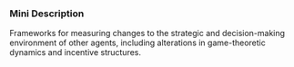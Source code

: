### Mini Description

Frameworks for measuring changes to the strategic and decision-making environment of other agents, including alterations in game-theoretic dynamics and incentive structures.
